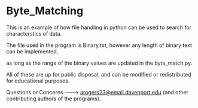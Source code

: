 # Byte_Matching

This is an example of how file handling in python can be used to search for characterstics of data.

The file used in the program is Binary.txt, however any length of binary text can be implemented, 

as long as the range of the binary values are updated in the byte_match.py.

All of these are up for public disposal, and can be modified or redistributed for educational purposes.

Questions or Concerns ---> arogers23@email.davenport.edu (and other contributing authors of the programs).
